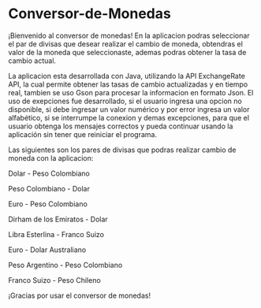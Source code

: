 # Conversor-de-Monedas

¡Bienvenido al conversor de monedas! En la aplicacion podras seleccionar el par de divisas que desear realizar el cambio de moneda, obtendras el valor de la moneda que seleccionaste, ademas podras obtener la tasa de cambio actual.

La aplicacion esta desarrollada con Java, utilizando la API ExchangeRate API, la cual permite obtener las tasas de cambio actualizadas y en tiempo real, tambien se uso Gson para procesar la informacion en formato Json. El uso de exepciones fue desarrollado, si el usuario ingresa una opcion no disponible, si debe ingresar un valor numérico y por error ingresa un valor alfabético, si se interrumpe la conexion y demas excepciones, para que el usuario obtenga los mensajes correctos y pueda continuar usando la aplicación sin tener que reiniciar el programa.

Las siguientes son los pares de divisas que podras realizar cambio de moneda con la aplicacion:

Dolar - Peso Colombiano

Peso Colombiano - Dolar

Euro - Peso Colombiano

Dirham de los Emiratos - Dolar

Libra Esterlina - Franco Suizo

Euro - Dolar Australiano

Peso Argentino - Peso Colombiano

Franco Suizo - Peso Chileno

¡Gracias por usar el conversor de monedas!
